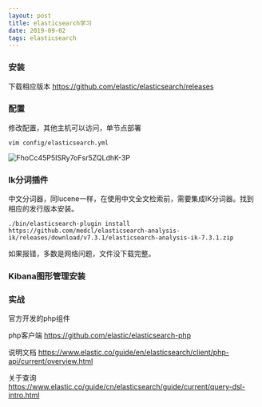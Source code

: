 ```yaml
---
layout: post
title: elasticsearch学习
date: 2019-09-02 
tags: elasticsearch
---
```

### 安装
下载相应版本 https://github.com/elastic/elasticsearch/releases


### 配置
修改配置，其他主机可以访问，单节点部署
```
vim config/elasticsearch.yml
```

![FhoCc45P5ISRy7oFsr5ZQLdhK-3P](http://img.zzhpeng.cn/FqYRhHL4hv5NrrJMumI_wtDGIng1)

### lk分词插件
中文分词器，同lucene一样，在使用中文全文检索前，需要集成IK分词器。找到相应的发行版本安装。
```
./bin/elasticsearch-plugin install https://github.com/medcl/elasticsearch-analysis-ik/releases/download/v7.3.1/elasticsearch-analysis-ik-7.3.1.zip

```
如果报错，多数是网络问题，文件没下载完整。

### Kibana图形管理安装


### 实战
官方开发的php组件

php客户端
https://github.com/elastic/elasticsearch-php

说明文档
https://www.elastic.co/guide/en/elasticsearch/client/php-api/current/overview.html

关于查询
https://www.elastic.co/guide/cn/elasticsearch/guide/current/query-dsl-intro.html
